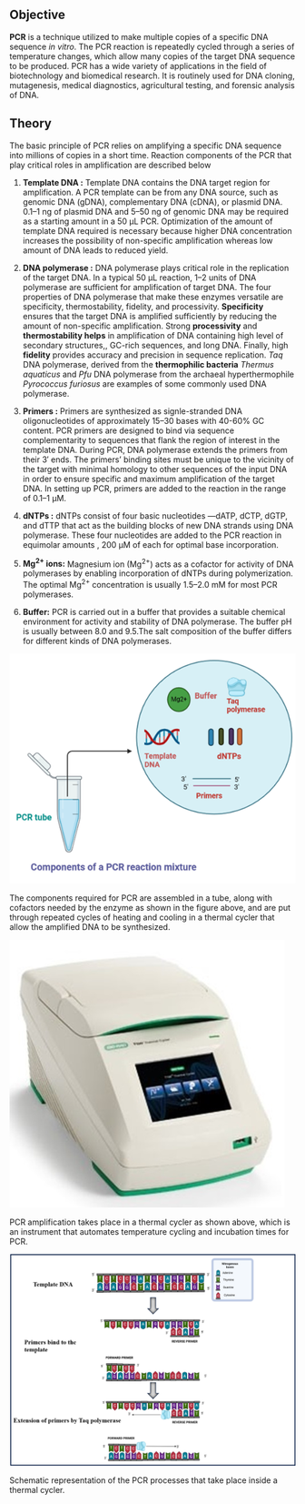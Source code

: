 ## Objective

**PCR** is a technique utilized to make multiple copies of a specific DNA sequence *in vitro*. The  PCR reaction is repeatedly cycled through a series of temperature changes, which allow many copies of the target DNA sequence to be produced. PCR has a wide variety of applications in the field of
biotechnology and biomedical research. It is routinely used for DNA cloning, mutagenesis, medical diagnostics, agricultural testing, and forensic analysis of DNA.


## Theory

The basic principle of PCR relies on amplifying a specific DNA sequence into millions of copies in a short time. Reaction components of the PCR that play critical roles in amplification are described below

1.	**Template DNA :** Template DNA  contains the DNA target region for amplification. A PCR template can be from any DNA source, such as genomic DNA (gDNA), complementary DNA (cDNA), or plasmid DNA. 0.1–1 ng of plasmid DNA and 5–50 ng of genomic DNA may be required as a starting amount in a 50 µL PCR. Optimization of the amount of template DNA required is necessary because higher DNA concentration increases the possibility of non-specific amplification whereas low amount of DNA leads to reduced yield.
2.	**DNA polymerase :** DNA polymerase plays critical role in the replication of the target DNA. In a typical 50 µL reaction, 1–2 units of DNA polymerase are sufficient for amplification of target DNA. The four properties of DNA polymerase that make these enzymes versatile are specificity, thermostability, fidelity, and processivity. **Specificity** ensures that the target DNA is amplified sufficiently by reducing the amount of non-specific amplification. Strong **processivity** and **thermostability  helps** in  amplification of DNA containing high level of secondary structures,, GC-rich sequences, and long DNA. Finally, high **fidelity** provides accuracy and precision in sequence replication. *Taq* DNA polymerase, derived from the **thermophilic bacteria** *Thermus aquaticus* and  *Pfu* DNA polymerase from the archaeal hyperthermophile *Pyrococcus furiosus* are examples of some commonly  used DNA polymerase.
3.	**Primers :**  Primers are synthesized as signle-stranded DNA oligonucleotides of approximately 15–30 bases with 40-60% GC content. PCR primers are designed to bind via sequence complementarity to sequences that flank the region of interest in the template DNA. During PCR, DNA polymerase extends the primers from their 3′ ends. The primers’ binding sites must be unique to the vicinity of the target with minimal homology to other sequences of the input DNA in order to ensure specific and maximum amplification of the  target DNA. In setting up PCR, primers are added to the reaction in the range of 0.1–1 μM.
4.	**dNTPs :** dNTPs consist of four basic nucleotides —dATP, dCTP, dGTP, and dTTP that act as the building blocks of new DNA strands using DNA polymerase. These four nucleotides are  added to the PCR reaction in equimolar amounts ,  200 μM of each for optimal base incorporation.
5.	**Mg<sup>2+</sup> ions:** Magnesium ion (Mg<sup>2+</sup>) acts as a cofactor for activity of DNA polymerases by enabling incorporation of dNTPs during polymerization. The optimal Mg<sup>2+</sup> concentration is usually 1.5–2.0 mM for most PCR polymerases.

6.	**Buffer:** PCR is carried out in a buffer that provides a suitable chemical environment for activity and stability of DNA polymerase. The buffer pH is usually between 8.0 and 9.5.The salt composition of the buffer differs for different kinds of DNA polymerases.

<img src="images/Components.png" class="img-fluid" >

The components required for PCR are assembled in a tube, along with cofactors needed by the enzyme as shown in the figure above, and are put through repeated cycles of heating and cooling in a thermal cycler that allow the amplified DNA to be synthesized.

<img src="images/Thermal_cycler.jpg" class="img-fluid" >

PCR amplification takes place in a thermal cycler as shown above, which is an instrument that automates temperature cycling and incubation times for PCR.


<div><img src="images/pcr1.png" class="img-fluid" >
<p>Schematic representation of the PCR processes that take place inside a thermal cycler.</p>
</div>